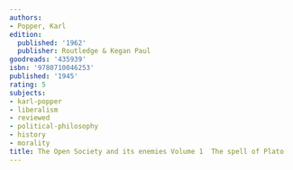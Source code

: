 ```yaml
---
authors:
- Popper, Karl
edition:
  published: '1962'
  publisher: Routledge & Kegan Paul
goodreads: '435939'
isbn: '9780710046253'
published: '1945'
rating: 5
subjects:
- karl-popper
- liberalism
- reviewed
- political-philosophy
- history
- morality
title: The Open Society and its enemies Volume 1  The spell of Plato
---
```


